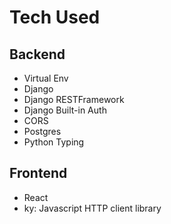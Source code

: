 # Tech Used 
## Backend 
- Virtual Env
- Django
- Django RESTFramework 
- Django Built-in Auth
- CORS
- Postgres
- Python Typing 

## Frontend 
- React
- ky: Javascript HTTP client library 